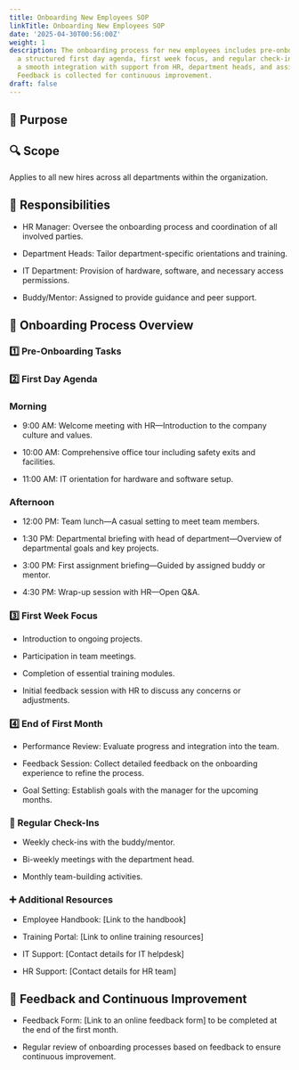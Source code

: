 ```yaml
---
title: Onboarding New Employees SOP
linkTitle: Onboarding New Employees SOP
date: '2025-04-30T00:56:00Z'
weight: 1
description: The onboarding process for new employees includes pre-onboarding tasks,
  a structured first day agenda, first week focus, and regular check-ins, ensuring
  a smooth integration with support from HR, department heads, and assigned buddies.
  Feedback is collected for continuous improvement.
draft: false
---
```



## 🎯 Purpose

<!-- Unsupported block type: callout -->

## 🔍 Scope

Applies to all new hires across all departments within the organization.

## 👥 Responsibilities

- HR Manager: Oversee the onboarding process and coordination of all involved parties.

- Department Heads: Tailor department-specific orientations and training.

- IT Department: Provision of hardware, software, and necessary access permissions.

- Buddy/Mentor: Assigned to provide guidance and peer support.

## 🔄 Onboarding Process Overview

### 1️⃣ Pre-Onboarding Tasks

<!-- Unsupported block type: to_do -->

<!-- Unsupported block type: to_do -->

<!-- Unsupported block type: to_do -->

### 2️⃣ First Day Agenda

### Morning

- 9:00 AM: Welcome meeting with HR—Introduction to the company culture and values.

- 10:00 AM: Comprehensive office tour including safety exits and facilities.

- 11:00 AM: IT orientation for hardware and software setup.

### Afternoon

- 12:00 PM: Team lunch—A casual setting to meet team members.

- 1:30 PM: Departmental briefing with head of department—Overview of departmental goals and key projects.

- 3:00 PM: First assignment briefing—Guided by assigned buddy or mentor.

- 4:30 PM: Wrap-up session with HR—Open Q&A.

### 3️⃣ First Week Focus

- Introduction to ongoing projects.

- Participation in team meetings.

- Completion of essential training modules.

- Initial feedback session with HR to discuss any concerns or adjustments.

### 4️⃣ End of First Month

- Performance Review: Evaluate progress and integration into the team.

- Feedback Session: Collect detailed feedback on the onboarding experience to refine the process.

- Goal Setting: Establish goals with the manager for the upcoming months.

### 🔁 Regular Check-Ins

- Weekly check-ins with the buddy/mentor.

- Bi-weekly meetings with the department head.

- Monthly team-building activities.

### ➕ Additional Resources

- Employee Handbook: [Link to the handbook]

- Training Portal: [Link to online training resources]

- IT Support: [Contact details for IT helpdesk]

- HR Support: [Contact details for HR team]

## 💬 Feedback and Continuous Improvement

- Feedback Form: [Link to an online feedback form] to be completed at the end of the first month.

- Regular review of onboarding processes based on feedback to ensure continuous improvement.

